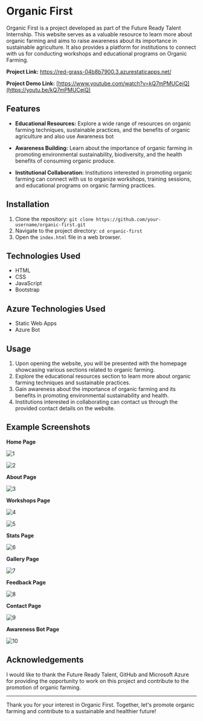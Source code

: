# Organic First

Organic First is a project developed as part of the Future Ready Talent Internship. This website serves as a valuable resource to learn more about organic farming and aims to raise awareness about its importance in sustainable agriculture. It also provides a platform for institutions to connect with us for conducting workshops and educational programs on Organic Farming.

**Project Link:** https://red-grass-04b8b7900.3.azurestaticapps.net/

**Project Demo Link:** [https://www.youtube.com/watch?v=kQ7mPMUCejQ](https://youtu.be/kQ7mPMUCejQ)

## Features

- **Educational Resources:** Explore a wide range of resources on organic farming techniques, sustainable practices, and the benefits of organic agriculture and also use Awareness bot

- **Awareness Building:** Learn about the importance of organic farming in promoting environmental sustainability, biodiversity, and the health benefits of consuming organic produce.

- **Institutional Collaboration:** Institutions interested in promoting organic farming can connect with us to organize workshops, training sessions, and educational programs on organic farming practices.

## Installation

1. Clone the repository: `git clone https://github.com/your-username/organic-first.git`
2. Navigate to the project directory: `cd organic-first`
3. Open the `index.html` file in a web browser.

## Technologies Used

- HTML
- CSS
- JavaScript
- Bootstrap

## Azure Technologies Used

- Static Web Apps
- Azure Bot

## Usage

1. Upon opening the website, you will be presented with the homepage showcasing various sections related to organic farming.
2. Explore the educational resources section to learn more about organic farming techniques and sustainable practices.
3. Gain awareness about the importance of organic farming and its benefits in promoting environmental sustainability and health.
4. Institutions interested in collaborating can contact us through the provided contact details on the website.

## Example Screenshots

**Home Page**


![1](https://github.com/Sreeja799/FRT_Project-Organic-First/assets/73770166/775d93a9-7dbc-4c05-a144-f7e10d13b757)


![2](https://github.com/Sreeja799/FRT_Project-Organic-First/assets/73770166/2859be42-3194-4dc2-8992-23f89ac3f8b0)



**About Page**

![3](https://github.com/Sreeja799/FRT_Project-Organic-First/assets/73770166/827f2ca1-1311-4943-9a4f-7607cabe8866)



**Workshops Page**

![4](https://github.com/Sreeja799/FRT_Project-Organic-First/assets/73770166/01e0f0ca-fcd9-48fa-836a-af0e05865b02)

![5](https://github.com/Sreeja799/FRT_Project-Organic-First/assets/73770166/99a84bf7-8f6a-4bba-9fe0-de9a8bded756)



**Stats Page**

![6](https://github.com/Sreeja799/FRT_Project-Organic-First/assets/73770166/a10a8bce-6dff-432d-998e-623d7cee39bb)



**Gallery Page**

![7](https://github.com/Sreeja799/FRT_Project-Organic-First/assets/73770166/5122171a-b3ca-4e3d-a8c0-321185259fca)



**Feedback Page**

![8](https://github.com/Sreeja799/FRT_Project-Organic-First/assets/73770166/b92f0bda-a0ee-4e18-927a-8102ff4c23d5)



**Contact Page**

![9](https://github.com/Sreeja799/FRT_Project-Organic-First/assets/73770166/1e1c0b39-09c4-4449-82f4-ab9e3f3d66a3)



**Awareness Bot Page**

![10](https://github.com/Sreeja799/FRT_Project-Organic-First/assets/73770166/18086ee8-61f3-4814-9410-d012496db17c)



## Acknowledgements



I would like to thank the Future Ready Talent, GitHub and Microsoft Azure for providing the opportunity to work on this project and contribute to the promotion of organic farming.

---

Thank you for your interest in Organic First. Together, let's promote organic farming and contribute to a sustainable and healthier future!
